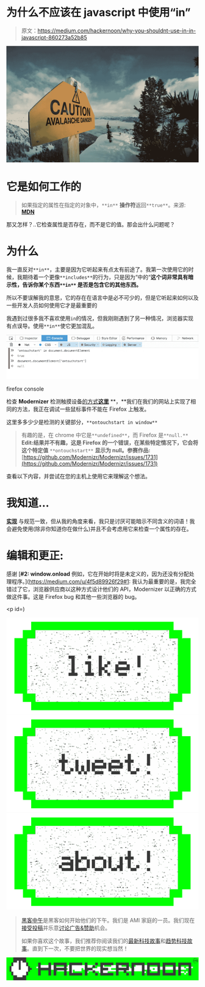 # 为什么不应该在 javascript 中使用“in”

> 原文：<https://medium.com/hackernoon/why-you-shouldnt-use-in-in-javascript-860273a52b85>

![](img/765c1736d3995acd7a9fca405b43983c.png)

# 它是如何工作的

> 如果指定的属性在指定的对象中，`**in**` **操作符**返回`**true**`。来源: [**MDN**](https://developer.mozilla.org/en-US/docs/Web/JavaScript/Reference/Operators/in)

那又怎样？..它检查属性是否存在，而不是它的值。那会出什么问题呢？

# 为什么

我一直反对`**in**`，主要是因为它听起来有点太有前途了。我第一次使用它的时候，我期待着一个更像`**includes**`的行为，只是因为“中的“**这个词非常具有暗示性，告诉你某个东西`**in**` 是否是包含它的其他东西。**

所以不要误解我的意思，它的存在在语言中是必不可少的，但是它听起来如何以及一些开发人员如何使用它才是最重要的

我遇到过很多我不喜欢使用`in`的情况，但我刚刚遇到了另一种情况，浏览器实现有点误导。使用`**in**`使它更加混乱。

![](img/1b0a210b20733177df55fdb2d398a4de.png)

firefox console

检查 **Modernizer** 检测触摸设备[的方式**这里**](https://github.com/Modernizr/Modernizr/blob/5eea7e2a213edc9e83a47b6414d0250468d83471/feature-detects/touchevents.js) **，**我们在我们的网站上实现了相同的方法，我正在调试一些鼠标事件不能在 Firefox 上触发。

这里多多少少是检测的关键部分，`**ontouchstart in window**`

> 有趣的是，在 chrome 中它是`**undefined**`，而 Firefox 是`**null.**` **Edit:结果并不有趣，这是 Firefox 的一个错误，在某些特定情况下，它会将这个特定值** `**ontouchstart**` **显示为 null。参赛作品:**[https://github.com/Modernizr/Modernizr/issues/1731](https://github.com/Modernizr/Modernizr/issues/1731)

查看以下内容，并尝试在您的主机上使用它来理解这个想法。

# 我知道…

[**实现**](https://developer.mozilla.org/en-US/docs/Web/JavaScript/Reference/Operators/in) 与规范一致，但从我的角度来看，我只是讨厌可能暗示不同含义的词语！我会避免使用(除非你知道你在做什么)并且不会考虑用它来检查一个属性的存在。

# 编辑和更正:

感谢 [**#2: window.onload** 例如，它在开始时将是未定义的，因为还没有分配处理程序。](https://medium.com/u/4f5d89926f29#1: </strong>我认为最重要的是，我完全错过了它，浏览器供应商以这种方式设计他们的 API，Modernizer 以正确的方式做这件事。这是 Firefox bug 和其他一些浏览器的 bug。</a></p><p id=)

[![](img/50ef4044ecd4e250b5d50f368b775d38.png)](http://bit.ly/HackernoonFB)[![](img/979d9a46439d5aebbdcdca574e21dc81.png)](https://goo.gl/k7XYbx)[![](img/2930ba6bd2c12218fdbbf7e02c8746ff.png)](https://goo.gl/4ofytp)

> [黑客中午](http://bit.ly/Hackernoon)是黑客如何开始他们的下午。我们是 AMI 家庭的一员。我们现在[接受投稿](http://bit.ly/hackernoonsubmission)并乐意[讨论广告&赞助](mailto:partners@amipublications.com)机会。
> 
> 如果你喜欢这个故事，我们推荐你阅读我们的[最新科技故事](http://bit.ly/hackernoonlatestt)和[趋势科技故事](https://hackernoon.com/trending)。直到下一次，不要把世界的现实想当然！

![](img/be0ca55ba73a573dce11effb2ee80d56.png)